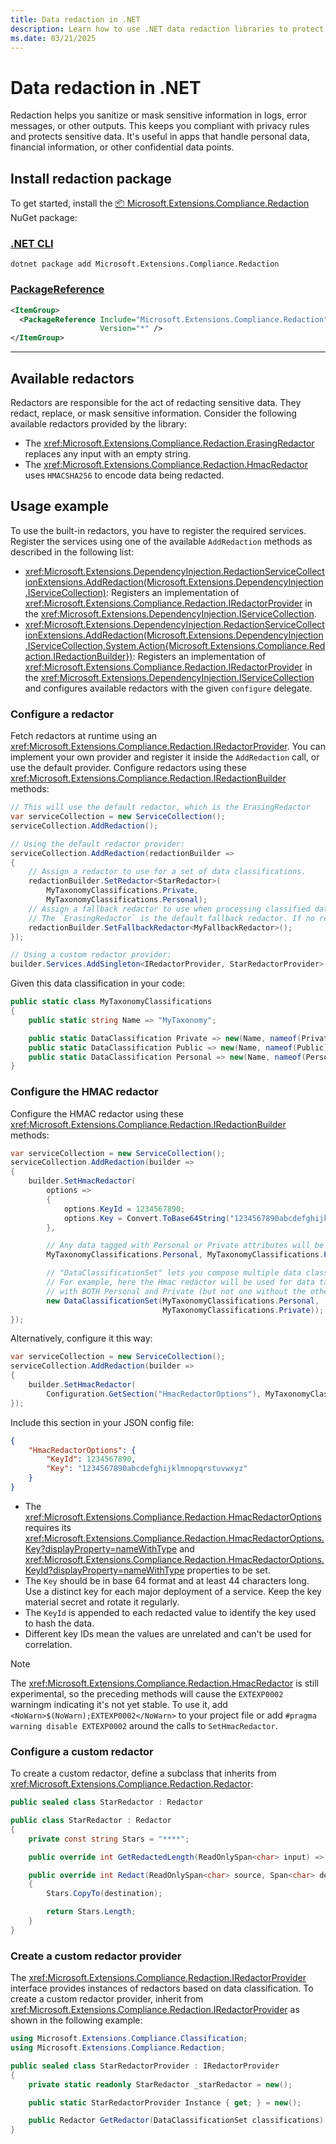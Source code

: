 ```yaml
---
title: Data redaction in .NET
description: Learn how to use .NET data redaction libraries to protect your application's sensitive data.
ms.date: 03/21/2025
---
```


# Data redaction in .NET

Redaction helps you sanitize or mask sensitive information in logs, error messages, or other outputs. This keeps you compliant with privacy rules and protects sensitive data. It's useful in apps that handle personal data, financial information, or other confidential data points.

## Install redaction package

To get started, install the [📦 Microsoft.Extensions.Compliance.Redaction](https://www.nuget.org/packages/Microsoft.Extensions.Compliance.Redaction) NuGet package:

### [.NET CLI](#tab/dotnet-cli)

```dotnetcli
dotnet package add Microsoft.Extensions.Compliance.Redaction
```

### [PackageReference](#tab/package-reference)

```xml
<ItemGroup>
  <PackageReference Include="Microsoft.Extensions.Compliance.Redaction"
                    Version="*" />
</ItemGroup>
```

---

## Available redactors

Redactors are responsible for the act of redacting sensitive data. They redact, replace, or mask sensitive information. Consider the following available redactors provided by the library:

- The <xref:Microsoft.Extensions.Compliance.Redaction.ErasingRedactor> replaces any input with an empty string.
- The <xref:Microsoft.Extensions.Compliance.Redaction.HmacRedactor> uses `HMACSHA256` to encode data being redacted.

## Usage example

To use the built-in redactors, you have to register the required services. Register the services using one of the available `AddRedaction` methods as described in the following list:

- <xref:Microsoft.Extensions.DependencyInjection.RedactionServiceCollectionExtensions.AddRedaction(Microsoft.Extensions.DependencyInjection.IServiceCollection)>: Registers an implementation of <xref:Microsoft.Extensions.Compliance.Redaction.IRedactorProvider> in the <xref:Microsoft.Extensions.DependencyInjection.IServiceCollection>.
- <xref:Microsoft.Extensions.DependencyInjection.RedactionServiceCollectionExtensions.AddRedaction(Microsoft.Extensions.DependencyInjection.IServiceCollection,System.Action{Microsoft.Extensions.Compliance.Redaction.IRedactionBuilder})>: Registers an implementation of <xref:Microsoft.Extensions.Compliance.Redaction.IRedactorProvider> in the <xref:Microsoft.Extensions.DependencyInjection.IServiceCollection> and configures available redactors with the given `configure` delegate.

### Configure a redactor

Fetch redactors at runtime using an <xref:Microsoft.Extensions.Compliance.Redaction.IRedactorProvider>. You can implement your own provider and register it inside the `AddRedaction` call, or use the default provider. Configure redactors using these <xref:Microsoft.Extensions.Compliance.Redaction.IRedactionBuilder> methods:

```csharp
// This will use the default redactor, which is the ErasingRedactor
var serviceCollection = new ServiceCollection();
serviceCollection.AddRedaction();

// Using the default redactor provider:
serviceCollection.AddRedaction(redactionBuilder =>
{
    // Assign a redactor to use for a set of data classifications.
    redactionBuilder.SetRedactor<StarRedactor>(
        MyTaxonomyClassifications.Private,
        MyTaxonomyClassifications.Personal);
    // Assign a fallback redactor to use when processing classified data for which no specific redactor has been registered.
    // The `ErasingRedactor` is the default fallback redactor. If no redactor is configured for a data classification then the data will be erased.
    redactionBuilder.SetFallbackRedactor<MyFallbackRedactor>();
});

// Using a custom redactor provider:
builder.Services.AddSingleton<IRedactorProvider, StarRedactorProvider>();
```

Given this data classification in your code:

```csharp
public static class MyTaxonomyClassifications
{
    public static string Name => "MyTaxonomy";

    public static DataClassification Private => new(Name, nameof(Private));
    public static DataClassification Public => new(Name, nameof(Public));
    public static DataClassification Personal => new(Name, nameof(Personal));
}
```

### Configure the HMAC redactor

Configure the HMAC redactor using these <xref:Microsoft.Extensions.Compliance.Redaction.IRedactionBuilder> methods:

```csharp
var serviceCollection = new ServiceCollection();
serviceCollection.AddRedaction(builder =>
{
    builder.SetHmacRedactor(
        options =>
        {
            options.KeyId = 1234567890;
            options.Key = Convert.ToBase64String("1234567890abcdefghijklmnopqrstuvwxyz");
        },

        // Any data tagged with Personal or Private attributes will be redacted by the Hmac redactor.
        MyTaxonomyClassifications.Personal, MyTaxonomyClassifications.Private,

        // "DataClassificationSet" lets you compose multiple data classifications:
        // For example, here the Hmac redactor will be used for data tagged
        // with BOTH Personal and Private (but not one without the other).
        new DataClassificationSet(MyTaxonomyClassifications.Personal,
                                  MyTaxonomyClassifications.Private));
});
```

Alternatively, configure it this way:

```csharp
var serviceCollection = new ServiceCollection();
serviceCollection.AddRedaction(builder =>
{
    builder.SetHmacRedactor(
        Configuration.GetSection("HmacRedactorOptions"), MyTaxonomyClassifications.Personal);
});
```

Include this section in your JSON config file:

```json
{
    "HmacRedactorOptions": {
        "KeyId": 1234567890,
        "Key": "1234567890abcdefghijklmnopqrstuvwxyz"
    }
}
```

- The <xref:Microsoft.Extensions.Compliance.Redaction.HmacRedactorOptions> requires its <xref:Microsoft.Extensions.Compliance.Redaction.HmacRedactorOptions.Key?displayProperty=nameWithType> and <xref:Microsoft.Extensions.Compliance.Redaction.HmacRedactorOptions.KeyId?displayProperty=nameWithType> properties to be set.
- The `Key` should be in base 64 format and at least 44 characters long. Use a distinct key for each major deployment of a service. Keep the key material secret and rotate it regularly.
- The `KeyId` is appended to each redacted value to identify the key used to hash the data.
- Different key IDs mean the values are unrelated and can't be used for correlation.

> [!NOTE]
> The <xref:Microsoft.Extensions.Compliance.Redaction.HmacRedactor> is still experimental, so the preceding methods will cause the `EXTEXP0002` warningm indicating it's not yet stable.
> To use it, add `<NoWarn>$(NoWarn);EXTEXP0002</NoWarn>` to your project file or add `#pragma warning disable EXTEXP0002` around the calls to `SetHmacRedactor`.

### Configure a custom redactor

To create a custom redactor, define a subclass that inherits from <xref:Microsoft.Extensions.Compliance.Redaction.Redactor>:

```csharp
public sealed class StarRedactor : Redactor

public class StarRedactor : Redactor
{
    private const string Stars = "****";

    public override int GetRedactedLength(ReadOnlySpan<char> input) => Stars.Length;

    public override int Redact(ReadOnlySpan<char> source, Span<char> destination)
    {
        Stars.CopyTo(destination);

        return Stars.Length;
    }
}
```

### Create a custom redactor provider

The <xref:Microsoft.Extensions.Compliance.Redaction.IRedactorProvider> interface provides instances of redactors based on data classification. To create a custom redactor provider, inherit from <xref:Microsoft.Extensions.Compliance.Redaction.IRedactorProvider> as shown in the following example:

```csharp
using Microsoft.Extensions.Compliance.Classification;
using Microsoft.Extensions.Compliance.Redaction;

public sealed class StarRedactorProvider : IRedactorProvider
{
    private static readonly StarRedactor _starRedactor = new();

    public static StarRedactorProvider Instance { get; } = new();

    public Redactor GetRedactor(DataClassificationSet classifications) => _starRedactor;
}
```
